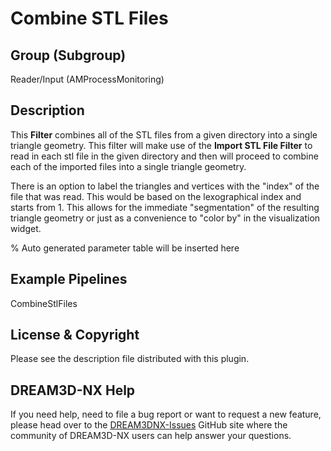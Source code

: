 # Combine STL Files

## Group (Subgroup)

Reader/Input (AMProcessMonitoring)

## Description

This **Filter** combines all of the STL files from a given directory into a single triangle geometry. This filter will make use of the **Import STL File Filter** to read in each stl file in the given directory and then will proceed to combine each of the imported files into a single triangle geometry.

There is an option to label the triangles and vertices with the "index" of the file that was read. This would be based on the lexographical index and starts from 1. This allows for the immediate "segmentation" of the resulting triangle geometry or just as a convenience to "color by" in the visualization widget.

% Auto generated parameter table will be inserted here

## Example Pipelines

CombineStlFiles

## License & Copyright

Please see the description file distributed with this plugin.

## DREAM3D-NX Help

If you need help, need to file a bug report or want to request a new feature, please head over to the [DREAM3DNX-Issues](https://github.com/BlueQuartzSoftware/DREAM3DNX-Issues/discussions) GitHub site where the community of DREAM3D-NX users can help answer your questions.
